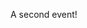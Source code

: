 <!--TIMELINE BEGIN-->
<span 
	  class='ob-timelines' 
	  data-date='2000-10-10-00' 
	  data-title='Another Event' 
	  data-class='orange'
	  data-type='range' 
	  data-end='2000-10-20-00'> 
	A second event!
</span>
<!--TIMELINE END-->